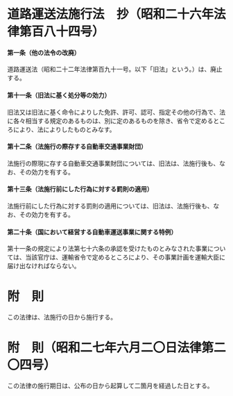 # 道路運送法施行法　抄（昭和二十六年法律第百八十四号）
#### 第一条（他の法令の改廃）
道路運送法（昭和二十二年法律第百九十一号。以下「旧法」という。）は、廃止する。
#### 第十一条（旧法に基く処分等の効力）
旧法又は旧法に基く命令によりした免許、許可、認可、指定その他の行為で、法に各々相当する規定のあるものは、別に定のあるものを除き、省令で定めるところにより、法によりしたものとみなす。
#### 第十二条（法施行の際存する自動車交通事業財団）
法施行の際現に存する自動車交通事業財団については、旧法は、法施行後も、なお、その効力を有する。
#### 第十三条（法施行前にした行為に対する罰則の適用）
法施行前にした行為に対する罰則の適用については、旧法は、法施行後も、なお、その効力を有する。
#### 第二十条（国において経営する自動車運送事業に関する特例）
第十一条の規定により法第七十六条の承認を受けたものとみなされた事業については、当該官庁は、運輸省令で定めるところにより、その事業計画を運輸大臣に届け出なければならない。
# 附　則
この法律は、法施行の日から施行する。
# 附　則（昭和二七年六月二〇日法律第二〇四号）
この法律の施行期日は、公布の日から起算して二箇月を経過した日とする。
